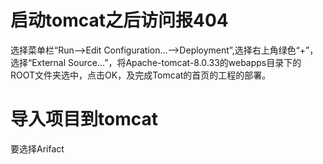 # 启动tomcat之后访问报404
选择菜单栏“Run-->Edit Configuration...-->Deployment”,选择右上角绿色“+”，选择“External Source...”，将Apache-tomcat-8.0.33的webapps目录下的ROOT文件夹选中，点击OK，及完成Tomcat的首页的工程的部署。
# 导入项目到tomcat
要选择Arifact